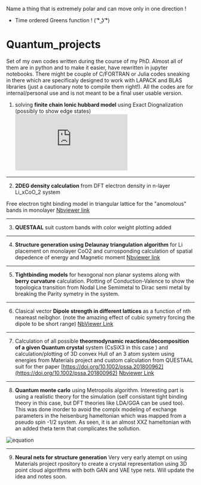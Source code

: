 Name a thing that is extremely polar and can move only in one direction !
- Time ordered Greens function ! ( ͡° ͜ʖ ͡°)

# Quantum_projects
Set of my own codes written during the course of my PhD. Almost all of them are in python and to make it easier, have rewritten in jupyter notebooks. There might be couple of C/FORTRAN or Julia codes sneaking in there which are specificaly designed to work with LAPACK and BLAS libraries (just a cautionary note to compile them right!). All the codes are for internal/personal use and is not meant to be a final user usable version. 




1) solving **finite chain Ionic hubbard model** using Exact Diognalization (possibly to show edge states) 
![equation](https://latex.codecogs.com/gif.latex?%5Chat%7BH%7D%3D-t%5Csum%5Climits_%7B%3Ci%2Cj%3E%7D%5Bc%5E%5Cdagger_%7Bi%5Csigma%7Dc_%7Bj%5Csigma%7D&plus;h.c%5D&plus;U%5Csum%5Climits_%7Bi%7Dn_%7Bi%5Cdownarrow%7Dn_%7Bi%5Cuparrow%7D&plus;%5Cfrac%7BJ_e%7D%7B2%7D%5Csum%5Climits_%7Bi%5Cin%20CoO_2%7Dn_i)

------------------------------------------------------------------------------
2) **2DEG density calculation** from DFT electron density in n-layer Li_xCoO_2 system

  Free electron tight binding model in triangular lattice for the "anomolous" bands in monolayer [Nbviewer link](https://nbviewer.jupyter.org/github/santoshkumarradha/Quantum-condensed-matter-projects/blob/master/2DEG%20density/density%20calculation.ipynb)

------------------------------------------------------------------------------
3) **QUESTAAL** suit custom bands with color weight plotting added

------------------------------------------------------------------------------
4) **Structure generation using Delaunay triangulation algorithm** for Li placement on monolayer CoO2 and currosponding calculation of spatial depedence of energy and Magnetic moment [Nbviewer link](https://nbviewer.jupyter.org/github/santoshkumarradha/Quantum-condensed-matter-projects/blob/master/Structure%20generation%20and%20Mag%20mom/structures%20and%20Mag%20Mom.ipynb)

------------------------------------------------------------------------------
5) **Tightbinding models** for hexogonal non planar systems along with **berry curvature** calculation. Plotting of Conduction-Valence to show the topologica transition from Nodal Line Semimetal to Dirac semi metal by breaking the Parity symetry in the system. 

------------------------------------------------------------------------------
6) Clasical vector **Dipole strength in different lattices** as a function of nth neareast neibghor. (note the amazing effect of cubic symetry forcing the dipole to be short range) [NbViewer Link](https://nbviewer.jupyter.org/github/santoshkumarradha/Quantum-condensed-matter-projects/blob/master/Electrostatic%20Dipole%20strength/Dipole%20strength.ipynb) 

------------------------------------------------------------------------------
7) Calculation of all possible **theormodynamic reactions/decomposition of a given Quantum crystal** system (CsSiX3 in this case ) and calculation/plotting of 3D convex Hull of an 3 atom system using energies from Materials project and custom calculation from QUESTAAL suit for ther paper [https://doi.org/10.1002/pssa.201800962](https://doi.org/10.1002/pssa.201800962)
[Nbviewer Link](https://nbviewer.jupyter.org/github/santoshkumarradha/Quantum-condensed-matter-projects/blob/master/3D%20ConvexHull%20and%20MP%20Reactions/CsSnX3%20reactions%20and%20paper.ipynb)
------------------------------------------------------------------------------
8) **Quantum monte carlo** using Metropolis algorithm. Interesting part is using a realistic theory for the simulation (self consistant tight binding theory in this case, but DFT theories like LDA/GGA can be used too). This was done inorder to avoid the complx modeling of exchange parameters in the heisenburg hameltonian which was mapped from a pseudo spin -1/2 system. As seen, it is an almost XXZ hameltonian with an added theta term that complicates the sollution. 

![equation](https://i.ibb.co/nfRw069/Screen-Shot-2019-04-20-at-9-06-00-PM.png)


------------------------------------------------------------------------------
9) **Neural nets for structure generation** Very very early atempt on using Materials project rpository to create a crystal representation using 3D point cloud algorithms with both GAN and VAE type nets. Will update the idea and notes soon.
